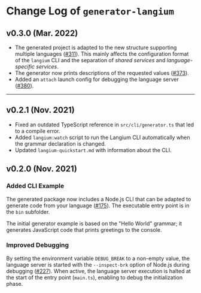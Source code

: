 # Change Log of `generator-langium`

## v0.3.0 (Mar. 2022)

 * The generated project is adapted to the new structure supporting multiple languages ([#311](https://github.com/langium/langium/pull/311)). This mainly affects the configuration format of the `langium` CLI and the separation of _shared services_ and _language-specific services_.
 * The generator now prints descriptions of the requested values ([#373](https://github.com/langium/langium/pull/373)).
 * Added an `attach` launch config for debugging the language server ([#380](https://github.com/langium/langium/pull/380)).

---

## v0.2.1 (Nov. 2021)

 * Fixed an outdated TypeScript reference in `src/cli/generator.ts` that led to a compile error.
 * Added `langium:watch` script to run the Langium CLI automatically when the grammar declaration is changed.
 * Updated `langium-quickstart.md` with information about the CLI.

## v0.2.0 (Nov. 2021)

### Added CLI Example

The generated package now includes a Node.js CLI that can be adapted to generate code from your language ([#175](https://github.com/langium/langium/pull/175)). The executable entry point is in the `bin` subfolder.

The initial generator example is based on the "Hello World" grammar; it generates JavaScript code that prints greetings to the console.

### Improved Debugging

 By setting the environment variable `DEBUG_BREAK` to a non-empty value, the language server is started with the `--inspect-brk` option of Node.js during debugging ([#227](https://github.com/langium/langium/pull/227)). When active, the language server execution is halted at the start of the entry point (`main.ts`), enabling to debug the initialization phase.
